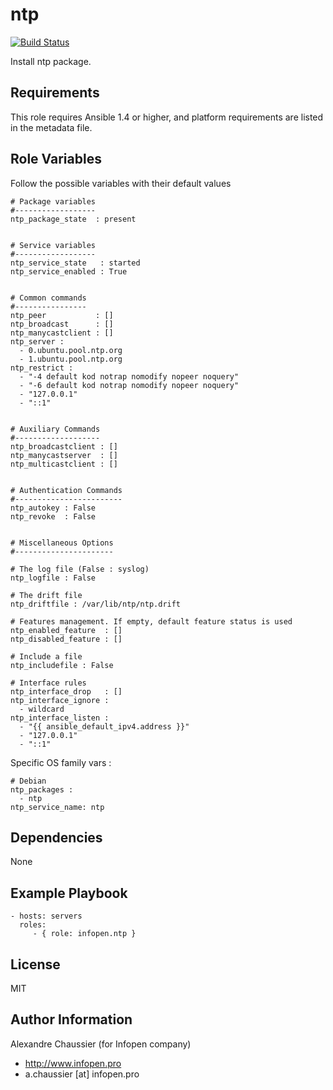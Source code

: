 ﻿ntp
===

[![Build Status](https://travis-ci.org/infOpen/ansible-role-ntp.svg?branch=master)](https://travis-ci.org/infOpen/ansible-role-ntp)

Install ntp package.

Requirements
------------

This role requires Ansible 1.4 or higher, and platform requirements are listed
in the metadata file.

Role Variables
--------------

Follow the possible variables with their default values

    # Package variables
    #------------------
    ntp_package_state  : present


    # Service variables
    #------------------
    ntp_service_state   : started
    ntp_service_enabled : True


    # Common commands
    #----------------
    ntp_peer           : []
    ntp_broadcast      : []
    ntp_manycastclient : []
    ntp_server :
      - 0.ubuntu.pool.ntp.org
      - 1.ubuntu.pool.ntp.org
    ntp_restrict :
      - "-4 default kod notrap nomodify nopeer noquery"
      - "-6 default kod notrap nomodify nopeer noquery"
      - "127.0.0.1"
      - "::1"


    # Auxiliary Commands
    #-------------------
    ntp_broadcastclient : []
    ntp_manycastserver  : []
    ntp_multicastclient : []


    # Authentication Commands
    #------------------------
    ntp_autokey : False
    ntp_revoke  : False


    # Miscellaneous Options
    #----------------------

    # The log file (False : syslog)
    ntp_logfile : False

    # The drift file
    ntp_driftfile : /var/lib/ntp/ntp.drift

    # Features management. If empty, default feature status is used
    ntp_enabled_feature  : []
    ntp_disabled_feature : []

    # Include a file
    ntp_includefile : False

    # Interface rules
    ntp_interface_drop   : []
    ntp_interface_ignore :
      - wildcard
    ntp_interface_listen :
      - "{{ ansible_default_ipv4.address }}"
      - "127.0.0.1"
      - "::1"

Specific OS family vars :

    # Debian
    ntp_packages :
      - ntp
    ntp_service_name: ntp

Dependencies
------------

None

Example Playbook
----------------

    - hosts: servers
      roles:
         - { role: infopen.ntp }

License
-------

MIT

Author Information
------------------

Alexandre Chaussier (for Infopen company)
- http://www.infopen.pro
- a.chaussier [at] infopen.pro
